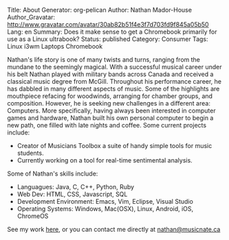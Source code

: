 Title: About
Generator: org-pelican
Author: Nathan Mador-House
Author_Gravatar: http://www.gravatar.com/avatar/30ab82b51f4e3f7d703fd9f845a05b50
Lang: en
Summary: Does it make sense to get a Chromebook primarily for use as a Linux ultrabook?
Status: published
Category: Consumer
Tags: Linux i3wm Laptops Chromebook


Nathan's life story is one of many twists and turns, ranging from the mundane to the seemingly magical.
With a successful musical career under his belt Nathan played with military bands across Canada and received a classical music degree from McGill.
Throughout his performance career, he has dabbled in many different aspects of music. Some of the highlights are mouthpiece refacing for woodwinds, arranging for chamber groups, and composition.
However, he is seeking new challenges in a different area: Computers.
More specifically, having always been interested in computer games and hardware, Nathan built his own personal computer to begin a new path, one filled with late nights and coffee.
Some current projects include:

- Creator of Musicians Toolbox a suite of handy simple tools for music students.
- Currently working on a tool for real-time sentimental analysis.

Some of Nathan's skills include:

- Languagues: Java, C, C++, Python, Ruby
- Web Dev: HTML, CSS, Javascript, SQL
- Development Environment: Emacs, Vim, Eclipse, Visual Studio
- Operating Systems: Windows, Mac(OSX), Linux, Android, iOS, ChromeOS

See my work [here](http://www.github.com/NathanMH), or you can contact me directly at [nathan@musicnate.ca](mailto:nathan@musicnate.ca)  
